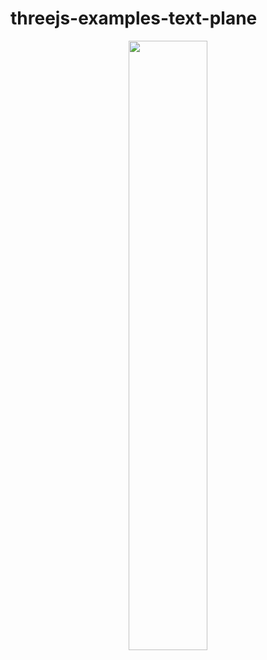 # threejs-examples-text-plane


<div align="center">
      <a href="https://www.youtube.com/watch?v=fn1Vwu4Jcew">
         <img src="https://img.youtube.com/vi/fn1Vwu4Jcew/0.jpg" style="width:50%;">
      </a>
</div>